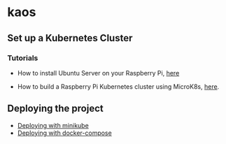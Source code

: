 # kaos

## Set up a Kubernetes Cluster

### Tutorials

- How to install Ubuntu Server on your Raspberry Pi, [here](https://ubuntu.com/tutorials/how-to-install-ubuntu-on-your-raspberry-pi#6-thats-all-folks)

- How to build a Raspberry Pi Kubernetes cluster using MicroK8s, [here](https://ubuntu.com/tutorials/how-to-kubernetes-cluster-on-raspberry-pi#4-installing-microk8s).

## Deploying the project

- [Deploying with minikube](deploy/minikube/README.md)
- [Deploying with docker-compose](deploy/docker_compose/README.md)
